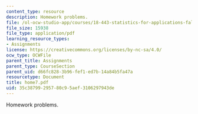 ```yaml
---
content_type: resource
description: Homework problems.
file: /ol-ocw-studio-app/courses/18-443-statistics-for-applications-fall-2006/35c38799295780c95aef3106297943de_home7.pdf
file_size: 15938
file_type: application/pdf
learning_resource_types:
- Assignments
license: https://creativecommons.org/licenses/by-nc-sa/4.0/
ocw_type: OCWFile
parent_title: Assignments
parent_type: CourseSection
parent_uid: d66fc828-3b96-fef1-ed7b-14a84b5fa47a
resourcetype: Document
title: home7.pdf
uid: 35c38799-2957-80c9-5aef-3106297943de
---
```

Homework problems.